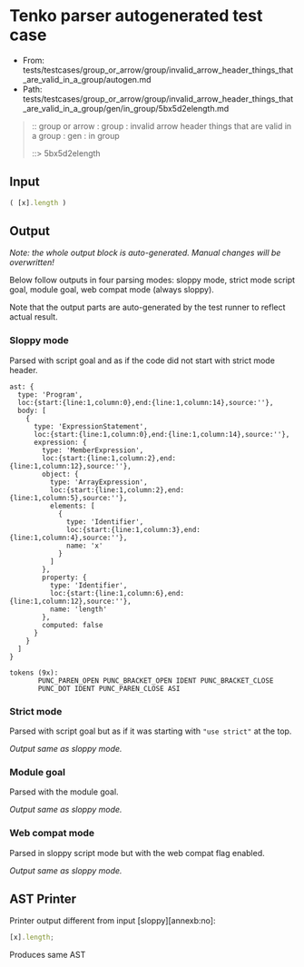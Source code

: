 # Tenko parser autogenerated test case

- From: tests/testcases/group_or_arrow/group/invalid_arrow_header_things_that_are_valid_in_a_group/autogen.md
- Path: tests/testcases/group_or_arrow/group/invalid_arrow_header_things_that_are_valid_in_a_group/gen/in_group/5bx5d2elength.md

> :: group or arrow : group : invalid arrow header things that are valid in a group : gen : in group
>
> ::> 5bx5d2elength

## Input


`````js
( [x].length )
`````

## Output

_Note: the whole output block is auto-generated. Manual changes will be overwritten!_

Below follow outputs in four parsing modes: sloppy mode, strict mode script goal, module goal, web compat mode (always sloppy).

Note that the output parts are auto-generated by the test runner to reflect actual result.

### Sloppy mode

Parsed with script goal and as if the code did not start with strict mode header.

`````
ast: {
  type: 'Program',
  loc:{start:{line:1,column:0},end:{line:1,column:14},source:''},
  body: [
    {
      type: 'ExpressionStatement',
      loc:{start:{line:1,column:0},end:{line:1,column:14},source:''},
      expression: {
        type: 'MemberExpression',
        loc:{start:{line:1,column:2},end:{line:1,column:12},source:''},
        object: {
          type: 'ArrayExpression',
          loc:{start:{line:1,column:2},end:{line:1,column:5},source:''},
          elements: [
            {
              type: 'Identifier',
              loc:{start:{line:1,column:3},end:{line:1,column:4},source:''},
              name: 'x'
            }
          ]
        },
        property: {
          type: 'Identifier',
          loc:{start:{line:1,column:6},end:{line:1,column:12},source:''},
          name: 'length'
        },
        computed: false
      }
    }
  ]
}

tokens (9x):
       PUNC_PAREN_OPEN PUNC_BRACKET_OPEN IDENT PUNC_BRACKET_CLOSE
       PUNC_DOT IDENT PUNC_PAREN_CLOSE ASI
`````

### Strict mode

Parsed with script goal but as if it was starting with `"use strict"` at the top.

_Output same as sloppy mode._

### Module goal

Parsed with the module goal.

_Output same as sloppy mode._

### Web compat mode

Parsed in sloppy script mode but with the web compat flag enabled.

_Output same as sloppy mode._

## AST Printer

Printer output different from input [sloppy][annexb:no]:

````js
[x].length;
````

Produces same AST
